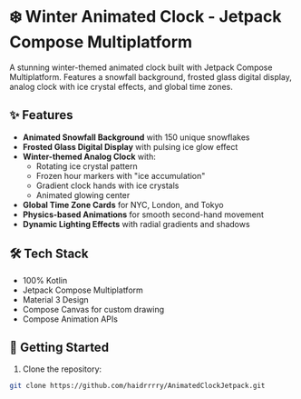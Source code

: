 # ❄️ Winter Animated Clock - Jetpack Compose Multiplatform



A stunning winter-themed animated clock built with Jetpack Compose Multiplatform. Features a snowfall background, frosted glass digital display, analog clock with ice crystal effects, and global time zones.

## ✨ Features

- **Animated Snowfall Background** with 150 unique snowflakes
- **Frosted Glass Digital Display** with pulsing ice glow effect
- **Winter-themed Analog Clock** with:
  - Rotating ice crystal pattern
  - Frozen hour markers with "ice accumulation"
  - Gradient clock hands with ice crystals
  - Animated glowing center
- **Global Time Zone Cards** for NYC, London, and Tokyo
- **Physics-based Animations** for smooth second-hand movement
- **Dynamic Lighting Effects** with radial gradients and shadows

## 🛠 Tech Stack
- 100% Kotlin
- Jetpack Compose Multiplatform
- Material 3 Design
- Compose Canvas for custom drawing
- Compose Animation APIs

## 🚀 Getting Started
1. Clone the repository:
```bash
git clone https://github.com/haidrrrry/AnimatedClockJetpack.git